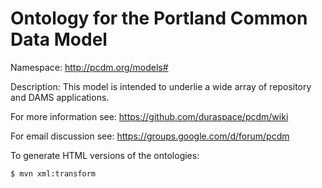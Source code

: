 # Ontology for the Portland Common Data Model

Namespace: http://pcdm.org/models#

Description: This model is intended to underlie a wide array of repository and DAMS applications.

For more information see: https://github.com/duraspace/pcdm/wiki

For email discussion see: https://groups.google.com/d/forum/pcdm

To generate HTML versions of the ontologies:

```sh
$ mvn xml:transform
```

